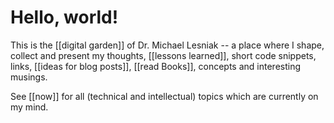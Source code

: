 # Hello, world!

This is the [[digital garden]] of Dr. Michael Lesniak -- a place where I shape, collect and present my thoughts, [[lessons learned]], short code snippets, links, [[ideas for blog posts]], [[read Books]], concepts and interesting musings.

See [[now]] for all (technical and intellectual) topics which are currently on my mind.

